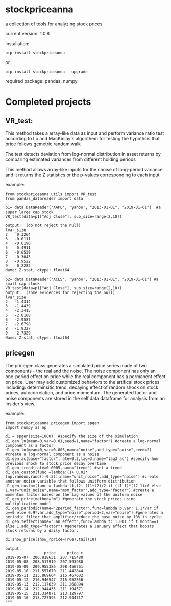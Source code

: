 # stockpriceanna
a collection of tools for analyzing stock prices

current version: 1.0.8

installation:
```
pip install stockpriceanna 
```
or
```
pip install stockpriceanna --upgrade
```
required package: pandas, numpy

Completed projects
===========================================================================================================================
VR_test:
----------------------------

This method takes a array-like data as input and perform variance ratio test according to Lo and MacKinlay's algorithem for testing the hypothsis that price follows gemetric random walk

The test detects deviation from log-normal distribution in asset returns by comparing estimated variances from different holding periods

This method allows array-like inputs for the choise of long-period variance and it returns the Z statistics or the p-values corresponding to each input

example:
```
from stockpriceanna.utils import VR_test
from pandas_datareader import data

p1= data.DataReader('AAPL', 'yahoo', "2013-01-01", "2019-01-01")  #a super large cap stock
VR_test(data=p1["Adj Close"], sub_size=range(2,10))

output:  (do not reject the null)
lvar_size
2    0.3264
3   -0.0111
4   -0.6196
5    0.4911
6   -0.6539
7   -0.3045
8   -0.9522
9    0.2282
Name: Z-stat, dtype: float64

p2= data.DataReader('ACLS', 'yahoo', "2013-01-01", "2019-01-01") #a small cap stock
VR_test(data=p1["Adj Close"], sub_size=range(2,10))
output:  (some evidences for rejecting the null)
lvar_size
2   -1.4314
3   -1.4439
4   -2.3415
5   -2.0108
6   -2.9587
7   -2.6798
8   -1.9327
9   -2.7329
Name: Z-stat, dtype: float64
```

pricegen
--------------------------------
The pricegen class generates a simulated price series made of two components - the real and the noise. The noise component has only an one-period effect on price while the real component has a permanent effect on price. User may add customized behaviors to the artifical stock prices including: determinsitic trend, decaying effect of random shock on stock prices, autocorrelation, and price momentum. The generated factor and noise components are stored in the self.data dataframe for analysis from an insider's view. 

example:
```
from stockpriceanna.pricegen import spgen
import numpy as np

d1 = spgen(size=1000)  #specify the size of the simulation
d1.gen_ln(mean=0,var=0.01,seed=1,name="factor") #create a log-normal component as a factor
d1.gen_ln(mean=0,var=0.005,name="noise",add_type="noise",seed=2) #create a log-normal component as a noise
d1.gen_ac(base="factor",rate=0.2,lag=3,name="lag3_ac") #specify how previous shock to stock price decay overtime
d1.gen_trend(rate=0.0005,name="trend") #set a trend 
d1.gen_custom(func =lambda:(1+ 0.02*(np.random.rand()-0.5)),name="unit_noise",add_type="noise") #create another noise variable that follows unitform distribution
d1.gen_custom(func = lambda l1,l2: (l1+l2)/2 if (l1-1)*(l2-1)>0 else 1,var="unit_noise",name="mom_factor",add_type="factor") #create a momentum factor based on the lag values of the uniform noise
d1.gen_price(method="m") #generate the stock prices using multiplicative model
d1.gen_periodic(name="2period_factor",func=lambda p,var: 1.1*var if p==0 else 0.9*var,add_type="noise",period=2,var="noise") #generates a periodic filter that amplifier/reduce the base noise by 10% in cycle. 
d1.gen_teffect(name="Jan_effect",func=lambda t: 1.001 if t.month==1 else 1,add_type="factor") #generates a January effect that boosts stock returns by a daily factor.

d1.show_price(show_rprice=True).tail(10)

output:
                 price     price_r
2019-05-07  206.818631  207.715480
2019-05-08  208.517919  207.593980
2019-05-09  209.955386  208.456761
2019-05-10  211.557670  211.442844
2019-05-11  213.869664  215.467602
2019-05-12  216.946547  215.952856
2019-05-13  212.117639  211.268894
2019-05-14  212.944435  211.194571
2019-05-15  211.314871  213.129797
2019-05-16  213.727595  212.944717
"""


